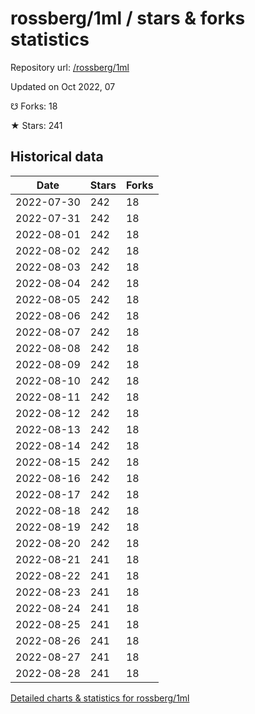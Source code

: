 # rossberg/1ml / stars & forks statistics

Repository url: [/rossberg/1ml](https://github.com/rossberg/1ml)

Updated on Oct 2022, 07

☋ Forks: 18

★ Stars: 241

## Historical data
| Date | Stars | Forks |
|------|-------|-------|
| 2022-07-30 | 242 | 18 | 
| 2022-07-31 | 242 | 18 | 
| 2022-08-01 | 242 | 18 | 
| 2022-08-02 | 242 | 18 | 
| 2022-08-03 | 242 | 18 | 
| 2022-08-04 | 242 | 18 | 
| 2022-08-05 | 242 | 18 | 
| 2022-08-06 | 242 | 18 | 
| 2022-08-07 | 242 | 18 | 
| 2022-08-08 | 242 | 18 | 
| 2022-08-09 | 242 | 18 | 
| 2022-08-10 | 242 | 18 | 
| 2022-08-11 | 242 | 18 | 
| 2022-08-12 | 242 | 18 | 
| 2022-08-13 | 242 | 18 | 
| 2022-08-14 | 242 | 18 | 
| 2022-08-15 | 242 | 18 | 
| 2022-08-16 | 242 | 18 | 
| 2022-08-17 | 242 | 18 | 
| 2022-08-18 | 242 | 18 | 
| 2022-08-19 | 242 | 18 | 
| 2022-08-20 | 242 | 18 | 
| 2022-08-21 | 241 | 18 | 
| 2022-08-22 | 241 | 18 | 
| 2022-08-23 | 241 | 18 | 
| 2022-08-24 | 241 | 18 | 
| 2022-08-25 | 241 | 18 | 
| 2022-08-26 | 241 | 18 | 
| 2022-08-27 | 241 | 18 | 
| 2022-08-28 | 241 | 18 | 


[Detailed charts & statistics for rossberg/1ml](https://reviewgithub.com/rep/rossberg/1ml)
